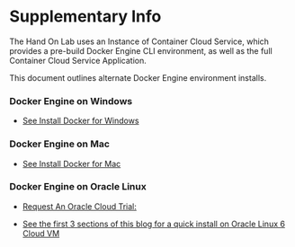 # Supplementary Info

The Hand On Lab uses an Instance of Container Cloud Service, which provides a pre-build Docker Engine CLI environment, as well as the full Container Cloud Service Application.

This document outlines alternate Docker Engine environment installs.

### Docker Engine on Windows

* [See Install Docker for Windows](https://docs.docker.com/docker-for-windows/install/)

### Docker Engine on Mac

* [See Install Docker for Mac](https://docs.docker.com/docker-for-mac/install/)

### Docker Engine on Oracle Linux

* [Request An Oracle Cloud Trial:](https://cloud.oracle.com/tryit)

* [See the first 3 sections of this blog for a quick install on Oracle Linux 6 Cloud VM](https://community.oracle.com/community/cloud_computing/infrastructure-as-a-service-iaas/oracle-container-cloud-service/blog/2017/01/26/the-fast-path-to-a-private-docker-registry-on-oracle-public-cloud)
